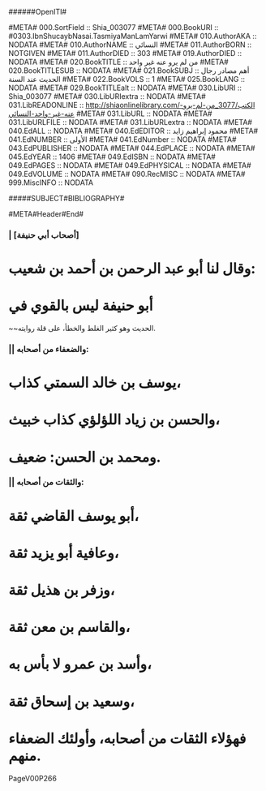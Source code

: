﻿######OpenITI#


#META# 000.SortField	:: Shia_003077
#META# 000.BookURI	:: #0303.IbnShucaybNasai.TasmiyaManLamYarwi
#META# 010.AuthorAKA	:: NODATA
#META# 010.AuthorNAME	:: النسائي
#META# 011.AuthorBORN	:: NOTGIVEN
#META# 011.AuthorDIED	:: 303
#META# 019.AuthorDIED	:: NODATA
#META# 020.BookTITLE	:: من لم يرو عنه غير واحد
#META# 020.BookTITLESUB	:: NODATA
#META# 021.BookSUBJ	:: أهم مصادر رجال الحديث عند السنة
#META# 022.BookVOLS	:: 1
#META# 025.BookLANG	:: NODATA
#META# 029.BookTITLEalt	:: NODATA
#META# 030.LibURI	:: Shia_003077
#META# 030.LibURIextra	:: NODATA
#META# 031.LibREADONLINE	:: http://shiaonlinelibrary.com/الكتب/3077_من-لم-يرو-عنه-غير-واحد-النسائي
#META# 031.LibURL	:: NODATA
#META# 031.LibURLFILE	:: NODATA
#META# 031.LibURLextra	:: NODATA
#META# 040.EdALL	:: NODATA
#META# 040.EdEDITOR	:: محمود إبراهيم زايد
#META# 041.EdNUMBER	:: الأولى
#META# 041.EdNumber	:: NODATA
#META# 043.EdPUBLISHER	:: NODATA
#META# 044.EdPLACE	:: NODATA
#META# 045.EdYEAR	:: 1406
#META# 049.EdISBN	:: NODATA
#META# 049.EdPAGES	:: NODATA
#META# 049.EdPHYSICAL	:: NODATA
#META# 049.EdVOLUME	:: NODATA
#META# 090.RecMISC	:: NODATA
#META# 999.MiscINFO	:: NODATA



#####SUBJECT#BIBLIOGRAPHY#

#META#Header#End#

### | [أصحاب أبي حنيفة]
# وقال لنا أبو عبد الرحمن بن أحمد بن شعيب:
# أبو حنيفة ليس بالقوي في
~~الحديث وهو كثير الغلط والخطأ، على قلة روايته.
### || والضعفاء من أصحابه:
# يوسف بن خالد السمتي كذاب،
# والحسن بن زياد اللؤلؤي كذاب خبيث،
# ومحمد بن الحسن: ضعيف.
### || والثقات من أصحابه:
# أبو يوسف القاضي ثقة،
# وعافية أبو يزيد ثقة،
# وزفر بن هذيل ثقة،
# والقاسم بن معن ثقة،
# وأسد بن عمرو لا بأس به،
# وسعيد بن إسحاق ثقة،
# فهؤلاء الثقات من أصحابه، وأولئك الضعفاء منهم.
PageV00P266
